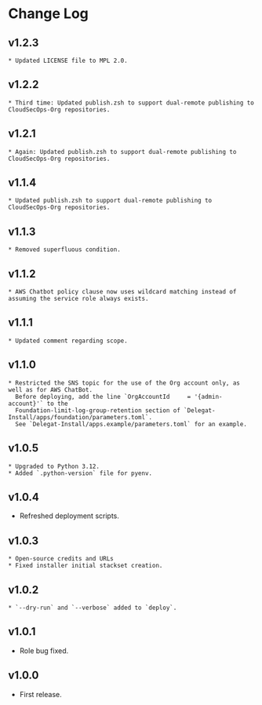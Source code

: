 # Change Log

## v1.2.3
    * Updated LICENSE file to MPL 2.0.

## v1.2.2
    * Third time: Updated publish.zsh to support dual-remote publishing to CloudSecOps-Org repositories.

## v1.2.1
    * Again: Updated publish.zsh to support dual-remote publishing to CloudSecOps-Org repositories.

## v1.1.4
    * Updated publish.zsh to support dual-remote publishing to CloudSecOps-Org repositories.

## v1.1.3
    * Removed superfluous condition.

## v1.1.2
    * AWS Chatbot policy clause now uses wildcard matching instead of assuming the service role always exists.

## v1.1.1
    * Updated comment regarding scope.

## v1.1.0
    * Restricted the SNS topic for the use of the Org account only, as well as for AWS ChatBot.
      Before deploying, add the line `OrgAccountId     = '{admin-account}'` to the 
      Foundation-limit-log-group-retention section of `Delegat-Install/apps/foundation/parameters.toml`. 
      See `Delegat-Install/apps.example/parameters.toml` for an example.

## v1.0.5
    * Upgraded to Python 3.12.
    * Added `.python-version` file for pyenv.

## v1.0.4
  * Refreshed deployment scripts.

## v1.0.3
    * Open-source credits and URLs
    * Fixed installer initial stackset creation.

## v1.0.2
    * `--dry-run` and `--verbose` added to `deploy`.

## v1.0.1
  * Role bug fixed.

## v1.0.0
  * First release.
